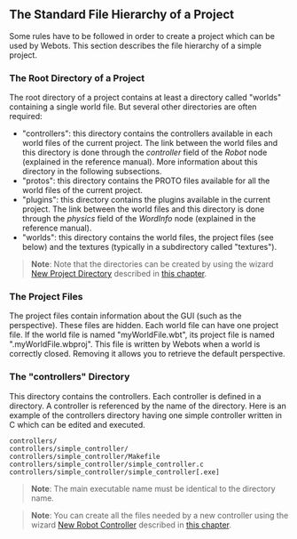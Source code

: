 ## The Standard File Hierarchy of a Project

Some rules have to be followed in order to create a project which can be used by Webots.
This section describes the file hierarchy of a simple project.

### The Root Directory of a Project

The root directory of a project contains at least a directory called "worlds" containing a single world file.
But several other directories are often required:

- "controllers": this directory contains the controllers available in each world files of the current project.
The link between the world files and this directory is done through the *controller* field of the *Robot* node (explained in the reference manual).
More information about this directory in the following subsections.
- "protos": this directory contains the PROTO files available for all the world files of the current project.
- "plugins": this directory contains the plugins available in the current project.
The link between the world files and this directory is done through the *physics* field of the *WordInfo* node (explained in the reference manual).
- "worlds": this directory contains the world files, the project files (see below) and the textures (typically in a subdirectory called "textures").

> **Note**: Note that the directories can be created by using the wizard [New Project Directory](the-user-interface.md) described in [this chapter](getting-started-with-webots.md).

### The Project Files

The project files contain information about the GUI (such as the perspective).
These files are hidden.
Each world file can have one project file.
If the world file is named "myWorldFile.wbt", its project file is named ".myWorldFile.wbproj".
This file is written by Webots when a world is correctly closed.
Removing it allows you to retrieve the default perspective.

### The "controllers" Directory

This directory contains the controllers.
Each controller is defined in a directory.
A controller is referenced by the name of the directory.
Here is an example of the controllers directory having one simple controller written in C which can be edited and executed.

```
controllers/
controllers/simple_controller/
controllers/simple_controller/Makefile
controllers/simple_controller/simple_controller.c
controllers/simple_controller/simple_controller[.exe]
```

> **Note**: The main executable name must be identical to the directory name.

<!-- -->

> **Note**: You can create all the files needed by a new controller using the wizard [New Robot Controller](the-user-interface.md) described in [this chapter](getting-started-with-webots.md).
